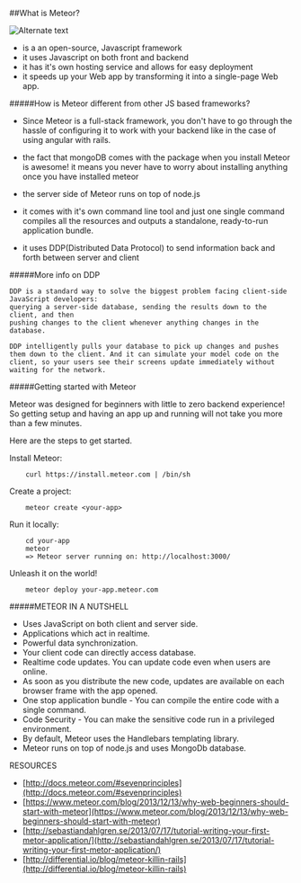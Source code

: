 
##What is Meteor?        

![Alternate text](http://mrcoles.com/media/img/meteor-js-animated.gif)


* is a an open-source, Javascript framework
* it uses Javascript on both front and backend
* it has it's own hosting service and allows for easy deployment
* it speeds up your Web app by transforming it into a single-page Web app. 


#####How is Meteor different from other JS based frameworks?
    
* Since Meteor is a full-stack framework, you don't have to go through the hassle of configuring it to work with your backend like in the case of using angular with rails.

* the fact that mongoDB comes with the package when you install Meteor is awesome! it means you never have to worry about installing anything once you have installed meteor

* the server side of Meteor runs on top of node.js 

* it comes with it's own command line tool and just one single command compiles all the resources and outputs a standalone, ready-to-run application bundle.

* it uses DDP(Distributed Data Protocol) to send information back and forth between server and client


#####More info on DDP
    
    DDP is a standard way to solve the biggest problem facing client-side JavaScript developers: 
    querying a server-side database, sending the results down to the client, and then 
    pushing changes to the client whenever anything changes in the database. 
    
	DDP intelligently pulls your database to pick up changes and pushes 
	them down to the client. And it can simulate your model code on the 
	client, so your users see their screens update immediately without waiting for the network.


#####Getting started with Meteor

Meteor was designed for beginners with little to zero backend experience! So getting setup and having an app up and running will not take you more than a few minutes.

Here are the steps to get started.

Install Meteor:

		curl https://install.meteor.com | /bin/sh		
Create a project:
		
		meteor create <your-app>
		
Run it locally:

		cd your-app
		meteor 
		=> Meteor server running on: http://localhost:3000/
		
Unleash it on the world!

		meteor deploy your-app.meteor.com


    

#####METEOR IN A NUTSHELL

* Uses JavaScript on both client and server side. 
* Applications which act in realtime. 
* Powerful data synchronization. 
* Your client code can directly access database. 
* Realtime code updates. You can update code even when users are online. 
* As soon as you distribute the new code, updates are available on each browser frame with the app opened. 
* One stop application bundle - You can compile the entire code with a single command. 
* Code Security - You can make the sensitive code run in a privileged environment. 
* By default, Meteor uses the Handlebars templating library. 
* Meteor runs on top of node.js and uses MongoDb database.

RESOURCES

* [http://docs.meteor.com/#sevenprinciples](http://docs.meteor.com/#sevenprinciples)
* [https://www.meteor.com/blog/2013/12/13/why-web-beginners-should-start-with-meteor](https://www.meteor.com/blog/2013/12/13/why-web-beginners-should-start-with-meteor)
* [http://sebastiandahlgren.se/2013/07/17/tutorial-writing-your-first-metor-application/](http://sebastiandahlgren.se/2013/07/17/tutorial-writing-your-first-metor-application/)
* [http://differential.io/blog/meteor-killin-rails](http://differential.io/blog/meteor-killin-rails)

